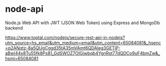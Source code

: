# node-api
Node.js Web API with JWT (JSON Web Token) using Express and MongoDb backend


https://www.toptal.com/nodejs/secure-rest-api-in-nodejs?utm_source=hs_email&utm_medium=email&utm_content=65084081&_hsenc=p2ANqtz-8a5QUgCggd35tA35mVAmt6QDAleg3GETjP-aBwI44x8Tu55fk8Ps81_GdSWOZ7OIGiwbqb4YgnRst77dQDCo9uF4bmZw&_hsmi=65084081

